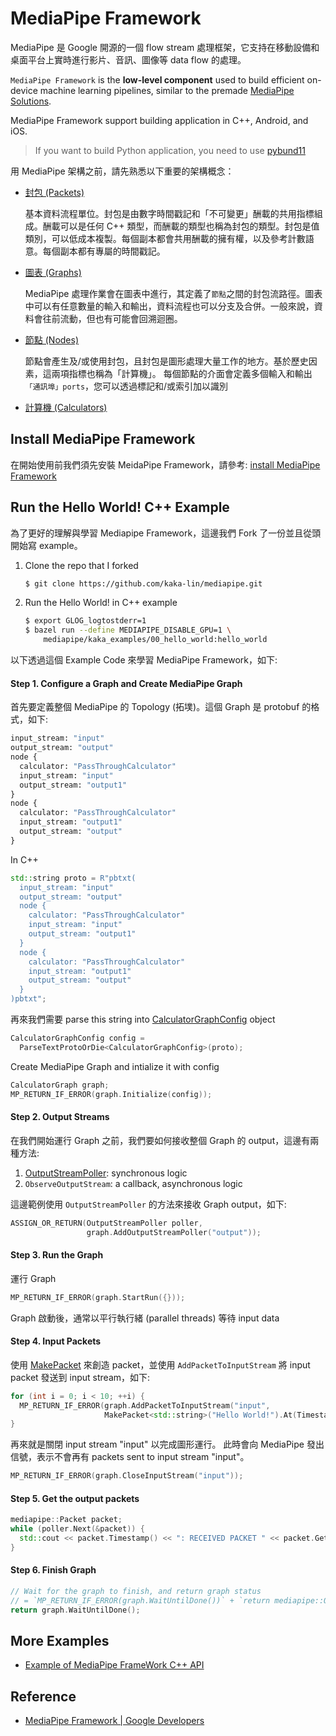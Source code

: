 # MediaPipe Framework

MediaPipe 是 Google 開源的一個 flow stream 處理框架，它支持在移動設備和桌面平台上實時進行影片、音訊、圖像等 data flow 的處理。

`MediaPipe Framework` is the **low-level component** used to build efficient on-device machine learning pipelines, similar to the premade [MediaPipe Solutions](https://developers.google.com/mediapipe/solutions/guide.md).

MediaPipe Framework support building application in C++, Android, and iOS.

> If you want to build Python application, you need to use [pybund11](https://pybind11.readthedocs.io/en/stable/index.html)

用 MediaPipe 架構之前，請先熟悉以下重要的架構概念：

- [封包 (Packets)](./packets.md)

    基本資料流程單位。封包是由數字時間戳記和「不可變更」酬載的共用指標組成。酬載可以是任何 C++ 類型，而酬載的類型也稱為封包的類型。封包是值類別，可以低成本複製。每個副本都會共用酬載的擁有權，以及參考計數語意。每個副本都有專屬的時間戳記。

- [圖表 (Graphs)](./graphs.md)

    MediaPipe 處理作業會在圖表中進行，其定義了`節點`之間的封包流路徑。圖表中可以有任意數量的輸入和輸出，資料流程也可以分支及合併。一般來說，資料會往前流動，但也有可能會回溯迴圈。

- [節點 (Nodes)]()

    節點會產生及/或使用封包，且封包是圖形處理大量工作的地方。基於歷史因素，這兩項指標也稱為「計算機」。 每個節點的介面會定義多個輸入和輸出`「通訊埠」ports`，您可以透過標記和/或索引加以識別

- [計算機 (Calculators)](./calculators.md)

## Install MediaPipe Framework

在開始使用前我們須先安裝 MeidaPipe Framework，請參考: [install MediaPipe Framework](https://developers.google.com/mediapipe/framework/getting_started/install)

## Run the Hello World! C++ Example

為了更好的理解與學習 Mediapipe Framework，這邊我們 Fork 了一份並且從頭開始寫 example。

1. Clone the repo that I forked

    ```bash
    $ git clone https://github.com/kaka-lin/mediapipe.git
    ```

2. Run the Hello World! in C++ example

    ```bash
    $ export GLOG_logtostderr=1
    $ bazel run --define MEDIAPIPE_DISABLE_GPU=1 \
        mediapipe/kaka_examples/00_hello_world:hello_world
    ```

以下透過這個 Example Code 來學習 MediaPipe Framework，如下:

#### Step 1. Configure a Graph and Create MediaPipe Graph

首先要定義整個 MediaPipe 的 Topology (拓墣)。這個 Graph 是 protobuf 的格式，如下:

```proto
input_stream: "input"
output_stream: "output"
node {
  calculator: "PassThroughCalculator"
  input_stream: "input"
  output_stream: "output1"
}
node {
  calculator: "PassThroughCalculator"
  input_stream: "output1"
  output_stream: "output"
}
```

In C++

```cpp
std::string proto = R"pbtxt(
  input_stream: "input"
  output_stream: "output"
  node {
    calculator: "PassThroughCalculator"
    input_stream: "input"
    output_stream: "output1"
  }
  node {
    calculator: "PassThroughCalculator"
    input_stream: "output1"
    output_stream: "output"
  }
)pbtxt";
```

再來我們需要 parse this string into [CalculatorGraphConfig](https://github.com/google/mediapipe/blob/master/mediapipe/framework/calculator.proto) object

```cpp
CalculatorGraphConfig config =
  ParseTextProtoOrDie<CalculatorGraphConfig>(proto);
```

Create MediaPipe Graph and intialize it with config

```cpp
CalculatorGraph graph;
MP_RETURN_IF_ERROR(graph.Initialize(config));
```

#### Step 2. Output Streams

在我們開始運行 Graph 之前，我們要如何接收整個 Graph 的 output，這邊有兩種方法:

1. [OutputStreamPoller]((https://github.com/google/mediapipe/blob/master/mediapipe/framework/output_stream_poller.h#L25)): synchronous logic
2. `ObserveOutputStream`: a callback, asynchronous logic

這邊範例使用 `OutputStreamPoller` 的方法來接收 Graph output，如下:

```cpp
ASSIGN_OR_RETURN(OutputStreamPoller poller,
                 graph.AddOutputStreamPoller("output"));
```

#### Step 3. Run the Graph

運行 Graph

```cpp
MP_RETURN_IF_ERROR(graph.StartRun({}));
```

Graph 啟動後，通常以平行執行緒 (parallel threads) 等待 input data

#### Step 4. Input Packets

使用 [MakePacket](https://github.com/google/mediapipe/blob/master/mediapipe/framework/packet.h) 來創造 packet，並使用 `AddPacketToInputStream` 將 input packet 發送到 input stream，如下:

```cpp
for (int i = 0; i < 10; ++i) {
  MP_RETURN_IF_ERROR(graph.AddPacketToInputStream("input",
                     MakePacket<std::string>("Hello World!").At(Timestamp(i))));
}
```

再來就是關閉 input stream "input" 以完成圖形運行。 此時會向 MediaPipe 發出信號，表示不會再有 packets sent to input stream "input"。

```cpp
MP_RETURN_IF_ERROR(graph.CloseInputStream("input"));
```

#### Step 5. Get the output packets

```cpp
mediapipe::Packet packet;
while (poller.Next(&packet)) {
  std::cout << packet.Timestamp() << ": RECEIVED PACKET " << packet.Get<double>() << std::endl;
}
```

#### Step 6. Finish Graph

```cpp
// Wait for the graph to finish, and return graph status
// = `MP_RETURN_IF_ERROR(graph.WaitUntilDone())` + `return mediapipe::OkStatus()`
return graph.WaitUntilDone();
```

## More Examples

- [Example of MediaPipe FrameWork C++ API](./examples/README.md)

## Reference

- [MediaPipe Framework | Google Developers](https://developers.google.com/mediapipe/framework)
